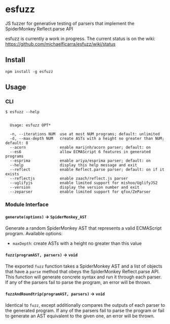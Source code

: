 # esfuzz

JS fuzzer for generative testing of parsers that implement the SpiderMonkey Reflect.parse API

esfuzz is currently a work in progress. The current status is on the wiki: https://github.com/michaelficarra/esfuzz/wiki/status

## Install

    npm install -g esfuzz

## Usage

### CLI

    $ esfuzz --help


      Usage: esfuzz OPT*

      -n, --iterations NUM  use at most NUM programs; default: unlimited
      -d, --max-depth NUM   create ASTs with a height no greater than NUM; default: 8
      --acorn               enable marijnh/acorn parser; default: on
      --es6                 allow ECMAScript 6 features in generated programs
      --esprima             enable ariya/esprima parser; default: on
      --help                display this help message and exit
      --reflect             enable Reflect.parse parser; default: on if it exists
      --reflectjs           enable zaach/reflect.js parser
      --uglifyjs            enable limited support for mishoo/UglifyJS2
      --version             display the version number and exit
      --zeparser            enable limited support for qfox/ZeParser

### Module Interface

#### `generate(options)` -> `SpiderMonkey_AST`

Generate a random SpiderMonkey AST that represents a valid ECMAScript program.
Available options:

  * `maxDepth`: create ASTs with a height no greater than this value

#### `fuzz(programAST, parsers)` -> `void`

The exported `fuzz` function takes a SpiderMonkey AST and a list of objects
that have a `parse` method that obeys the SpiderMonkey Reflect.parse API. This
function will generate concrete syntax and run it through each parser. If any
of the parsers fail to parse the program, an error will be thrown.

#### `fuzzAndRoundtrip(programAST, parsers)` -> `void`

Identical to `fuzz`, except additionally compares the outputs of each parser to
the generated program. If any of the parsers fail to parse the program or fail
to generate an AST equivalent to the given one, an error will be thrown.
